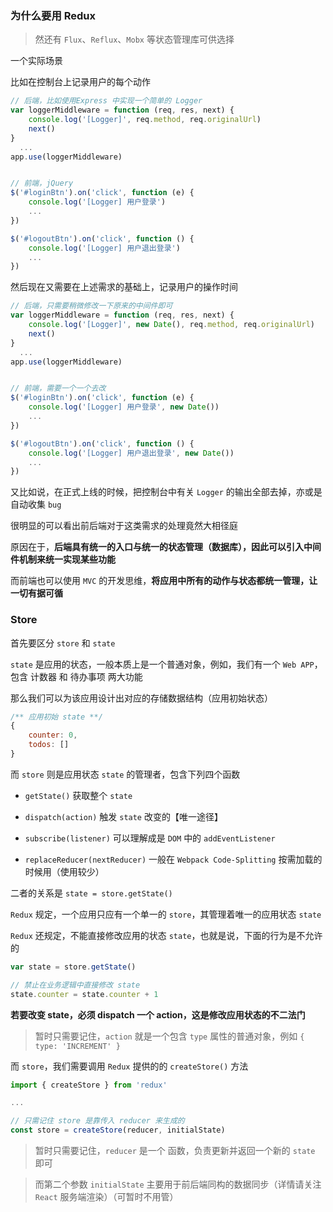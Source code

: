 ### 为什么要用 Redux

> 然还有 `Flux`、`Reflux`、`Mobx` 等状态管理库可供选择

一个实际场景

比如在控制台上记录用户的每个动作

```js
// 后端，比如使用Express 中实现一个简单的 Logger 
var loggerMiddleware = function (req, res, next) {
    console.log('[Logger]', req.method, req.originalUrl)
    next()
}
  ...
app.use(loggerMiddleware)


// 前端，jQuery
$('#loginBtn').on('click', function (e) {
    console.log('[Logger] 用户登录')
    ...
})

$('#logoutBtn').on('click', function () {
    console.log('[Logger] 用户退出登录')
    ...
})
```

然后现在又需要在上述需求的基础上，记录用户的操作时间

```js
// 后端，只需要稍微修改一下原来的中间件即可
var loggerMiddleware = function (req, res, next) {
    console.log('[Logger]', new Date(), req.method, req.originalUrl)
    next()
}
  ...
app.use(loggerMiddleware)


// 前端，需要一个一个去改
$('#loginBtn').on('click', function (e) {
    console.log('[Logger] 用户登录', new Date())
    ...
})

$('#logoutBtn').on('click', function () {
    console.log('[Logger] 用户退出登录', new Date())
    ...
})
```

又比如说，在正式上线的时候，把控制台中有关 `Logger` 的输出全部去掉，亦或是自动收集 `bug`

很明显的可以看出前后端对于这类需求的处理竟然大相径庭

原因在于，**后端具有统一的入口与统一的状态管理（数据库），因此可以引入中间件机制来统一实现某些功能**

而前端也可以使用 `MVC` 的开发思维，**将应用中所有的动作与状态都统一管理，让一切有据可循**


### Store

首先要区分 `store` 和 `state`

`state` 是应用的状态，一般本质上是一个普通对象，例如，我们有一个 `Web APP`，包含 计数器 和 待办事项 两大功能

那么我们可以为该应用设计出对应的存储数据结构（应用初始状态）

```js
/** 应用初始 state **/
{
    counter: 0,
    todos: []
}
```

而 `store` 则是应用状态 `state` 的管理者，包含下列四个函数

* `getState()` 获取整个 `state`

* `dispatch(action)` 触发 `state` 改变的【唯一途径】

* `subscribe(listener)` 可以理解成是 `DOM` 中的 `addEventListener`

* `replaceReducer(nextReducer)` 一般在 `Webpack Code-Splitting` 按需加载的时候用（使用较少）

二者的关系是 `state = store.getState()`

`Redux` 规定，一个应用只应有一个单一的 `store`，其管理着唯一的应用状态 `state`

`Redux` 还规定，不能直接修改应用的状态 `state`，也就是说，下面的行为是不允许的

```js
var state = store.getState()

// 禁止在业务逻辑中直接修改 state
state.counter = state.counter + 1 
```

**若要改变 state，必须 dispatch 一个 action，这是修改应用状态的不二法门**

> 暂时只需要记住，`action` 就是一个包含 `type` 属性的普通对象，例如 `{ type: 'INCREMENT' }`

而 `store`，我们需要调用 `Redux` 提供的的 `createStore()` 方法

```js
import { createStore } from 'redux'

...

// 只需记住 store 是靠传入 reducer 来生成的
const store = createStore(reducer, initialState) 
```

> 暂时只需要记住，`reducer` 是一个 函数，负责更新并返回一个新的 `state` 即可

> 而第二个参数 `initialState` 主要用于前后端同构的数据同步（详情请关注 `React` 服务端渲染）（可暂时不用管）